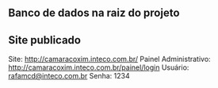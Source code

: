 ## Banco de dados na raiz do projeto

## Site publicado
Site: http://camaracoxim.inteco.com.br/
Painel Administrativo: http://camaracoxim.inteco.com.br/painel/login
Usuário: rafamcd@inteco.com.br
Senha: 1234
